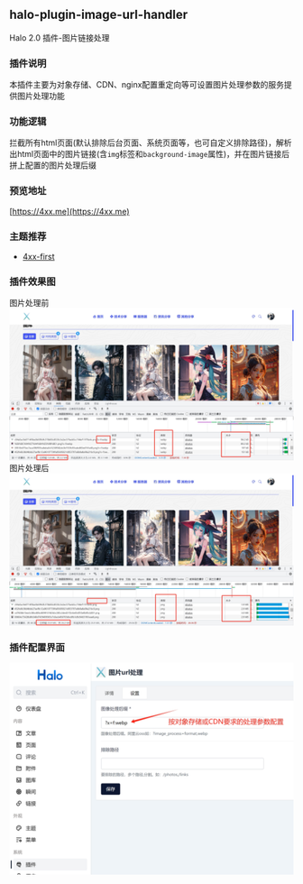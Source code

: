 ## halo-plugin-image-url-handler

Halo 2.0 插件-图片链接处理

### 插件说明

本插件主要为对象存储、CDN、nginx配置重定向等可设置图片处理参数的服务提供图片处理功能

### 功能逻辑

拦截所有html页面(默认排除后台页面、系统页面等，也可自定义排除路径)，解析出html页面中的图片链接(含`img`标签和`background-image`属性)，并在图片链接后拼上配置的图片处理后缀

### 预览地址

[https://4xx.me](https://4xx.me)

### 主题推荐

- [4xx-first](https://4xx.me/archives/4xx-first-tutorial)

### 插件效果图

图片处理前
![after-time.png](image%2Fafter-time.png)
图片处理后
![before-time.png](image%2Fbefore-time.png)

### 插件配置界面

![config.png](image%2Fconfig.png)
